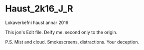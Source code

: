 # Haust_2k16_J_R
Lokaverkefni haust annar 2016


This jon's Edit file. Deify me. second only to the origin.


P.S. Mist and cloud. Smokescreens, distractions. Your deception.
